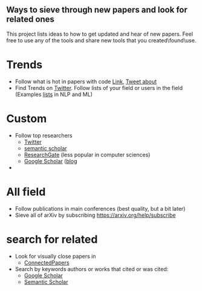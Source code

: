 ## Ways to sieve through new papers and look for related ones

This project lists ideas to how to get updated and hear of new papers. Feel free to use any of the tools and share new tools that you created\found\use.

# Trends
- Follow what is hot in papers with code [Link](https://paperswithcode.com/top-social?num_days=30),  [Tweet about](https://twitter.com/omarsar0/status/1483045014800318468?s=20)
- Find Trends on [Twitter](https://twitter.com). Follow lists of your field or users in the field (Examples [lists](https://twitter.com/LChoshen/lists/memberships) in NLP and ML)

# Custom
 - Follow top researchers
     -  [Twitter](https://twitter.com)
     -  [semantic scholar](https://www.semanticscholar.org/me/recommendations)
     -  [ResearchGate](https://www.researchgate.net/) (less popular in computer sciences)
     -  [Google Scholar](https://scholar.google.com/intl/en/scholar/citations.html) ([blog](https://scholar.googleblog.com/2017/10/follow-related-research-for-key-authors.html#:~:text=To%20follow%20related%20research%20for,you%20as%20an%20email%20alert.) 
 -  
# All field
 - Follow publications in main conferences (best quality, but a bit later)
 - Sieve all of arXiv by subscribing https://arxiv.org/help/subscribe 

# search for related
  - Look for visually close papers in
    -  [ConnectedPapers](https://www.connectedpapers.com/)
  - Search by keywords authors or works that cited or was cited:
    -  [Google Scholar](https://scholar.google.com/)
    -  [Semantic Scholar](https://www.semanticscholar.org)
